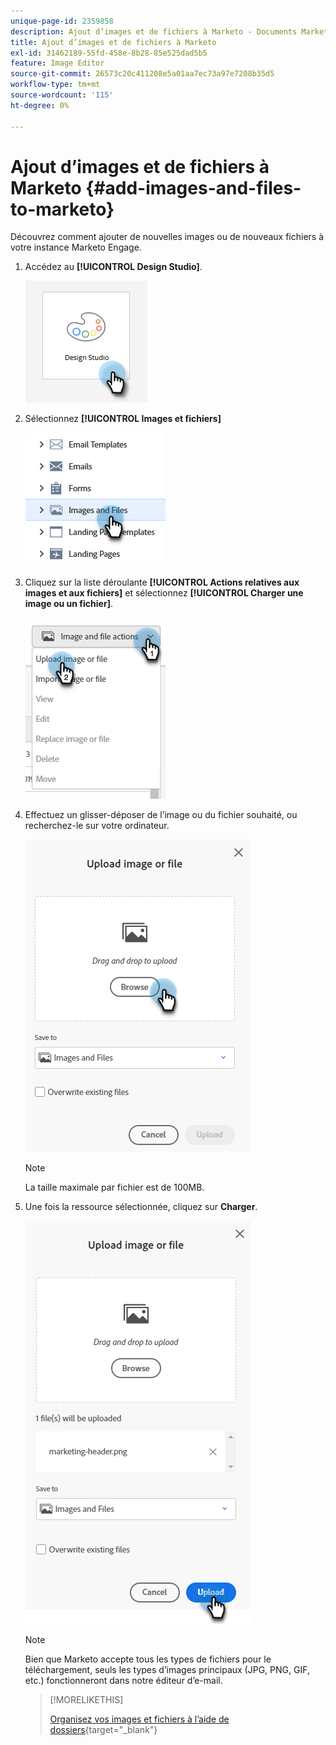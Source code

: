 ```yaml
---
unique-page-id: 2359858
description: Ajout d’images et de fichiers à Marketo - Documents Marketo - Documentation du produit
title: Ajout d’images et de fichiers à Marketo
exl-id: 31462189-55fd-458e-8b28-85e525dad5b5
feature: Image Editor
source-git-commit: 26573c20c411208e5a01aa7ec73a97e7208b35d5
workflow-type: tm+mt
source-wordcount: '115'
ht-degree: 0%

---
```


# Ajout d’images et de fichiers à Marketo {#add-images-and-files-to-marketo}

Découvrez comment ajouter de nouvelles images ou de nouveaux fichiers à votre instance Marketo Engage.

1. Accédez au **[!UICONTROL Design Studio]**.

   ![](assets/add-images-and-files-to-marketo-1.png)

1. Sélectionnez **[!UICONTROL Images et fichiers]**

   ![](assets/add-images-and-files-to-marketo-2.png)

1. Cliquez sur la liste déroulante **[!UICONTROL Actions relatives aux images et aux fichiers]** et sélectionnez **[!UICONTROL Charger une image ou un fichier]**.

   ![](assets/add-images-and-files-to-marketo-3.png)

1. Effectuez un glisser-déposer de l’image ou du fichier souhaité, ou recherchez-le sur votre ordinateur.

   ![](assets/add-images-and-files-to-marketo-4.png)

   >[!NOTE]
   >
   >La taille maximale par fichier est de 100MB.

1. Une fois la ressource sélectionnée, cliquez sur **Charger**.

   ![](assets/add-images-and-files-to-marketo-5.png)

   >[!NOTE]
   >
   >Bien que Marketo accepte tous les types de fichiers pour le téléchargement, seuls les types d’images principaux (JPG, PNG, GIF, etc.) fonctionneront dans notre éditeur d’e-mail.

   >[!MORELIKETHIS]
   >
   >[Organisez vos images et fichiers à l’aide de dossiers](/help/marketo/product-docs/demand-generation/images-and-files/organize-your-images-and-files-using-folders.md){target="_blank"}
